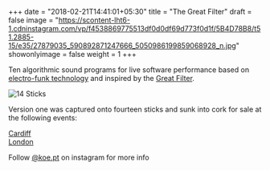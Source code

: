 +++
date = "2018-02-21T14:41:01+05:30"
title = "The Great Filter"
draft = false
image = "https://scontent-lht6-1.cdninstagram.com/vp/f4538869775513df0d0df69d773f0d1f/5B4D78B8/t51.2885-15/e35/27879035_590892871247666_5050986199859068928_n.jpg"
showonlyimage = false
weight = 1
+++

Ten algorithmic sound programs for live software performance based on [electro-funk technology](https://en.wikipedia.org/wiki/Electro_(music)) and inspired by the [Great Filter](https://en.wikipedia.org/wiki/Great_Filter).

<!--more-->

![14 Sticks](https://scontent-lht6-1.cdninstagram.com/vp/f4538869775513df0d0df69d773f0d1f/5B4D78B8/t51.2885-15/e35/27879035_590892871247666_5050986199859068928_n.jpg "14 sticks")

<!-- 1. rare earth hypothesis 						    6:24
2. nwn 										    2:07
3. shake a stick								    6:30
4. biscostate 6 								    3:09
5. evolu										    1:34
6. klwlwg sng 								    4:02
7. virtual intelligong 							    0:52
8. emulation									    3:16
9. the dog lounge 								    2:32
10. mount 									    6:53 -->


Version one was captured onto fourteen sticks and sunk into cork for sale at the following events:   

[Cardiff](https://www.facebook.com/events/179149349497348/)  
[London](https://www.facebook.com/events/1775712846066069/)  

<!-- ⓒ kunst kernewek early Twenty Eighteen  	 -->

Follow [@koe.pt](https://www.instagram.com/koe.pt/) on instagram for more info
